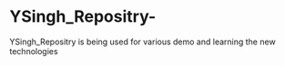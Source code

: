 # YSingh_Repositry-
YSingh_Repositry  is being used for various demo and learning the new technologies 

